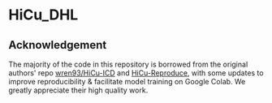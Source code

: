 # HiCu_DHL
Acknowledgement
-----
The majority of the code in this repository is borrowed from the original authors' repo [wren93/HiCu-ICD](https://github.com/wren93/HiCu-ICD) and [HiCu-Reproduce](https://github.com/blackhat-93/HiCu-Reproduce/tree/main), with some updates to improve reproducibility & facilitate model training on Google Colab. We greatly appreciate their high quality work.